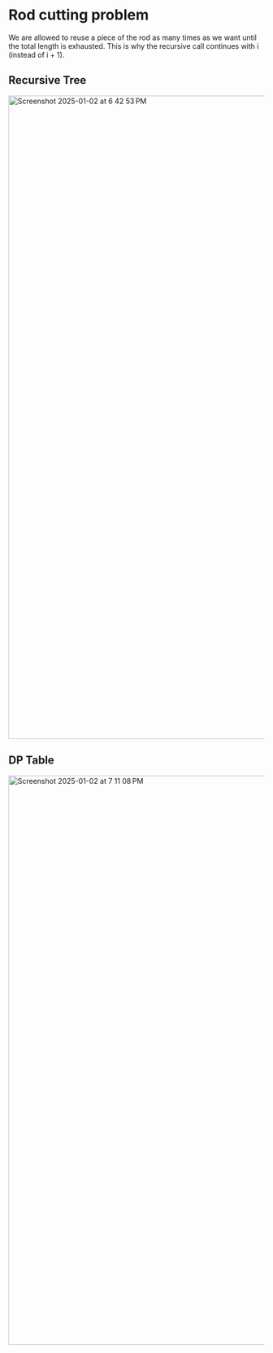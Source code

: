 # Rod cutting problem

We are allowed to reuse a piece of the rod as many times as we want until the total length is exhausted. This is why the recursive call 
continues with i (instead of i + 1).

## Recursive Tree

<img width="1266" alt="Screenshot 2025-01-02 at 6 42 53 PM" src="https://github.com/user-attachments/assets/28e590c8-c864-46e6-b3e3-1aa8d376c208" />

## DP Table

<img width="1120" alt="Screenshot 2025-01-02 at 7 11 08 PM" src="https://github.com/user-attachments/assets/e2bdc4db-5808-4397-8dcc-4ad19c9648ed" />


